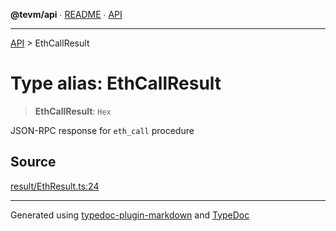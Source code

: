 **@tevm/api** ∙ [README](../README.md) ∙ [API](../API.md)

***

[API](../API.md) > EthCallResult

# Type alias: EthCallResult

> **EthCallResult**: `Hex`

JSON-RPC response for `eth_call` procedure

## Source

[result/EthResult.ts:24](https://github.com/evmts/tevm-monorepo/blob/main/vm/api/src/result/EthResult.ts#L24)

***
Generated using [typedoc-plugin-markdown](https://www.npmjs.com/package/typedoc-plugin-markdown) and [TypeDoc](https://typedoc.org/)
